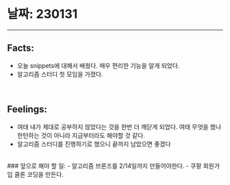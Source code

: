 # 날짜: 230131
<hr>

## Facts: 
- 오늘 snippets에 대해서 배웠다. 매우 편리한 기능을 알게 되었다.
-  알고리즘 스터디 첫 모임을 가졌다.
<br>

## Feelings: 
- 여태 내가 제대로 공부하지 않았다는 것을 한번 더 깨닫게 되었다. 여태 무엇을 했나 한탄하는 것이 아니라 지금부터라도 해야할 것 같다.
- 알고리즘 스터디를 진행하기로 했으니 끝까지 남았으면 좋겠다
<br>
### 앞으로 해야 할 일: 
- 알고리즘 브론즈를 2/14일까지 만들어야한다.
- 쿠팡 회원가입 클론 코딩을 만든다.  
